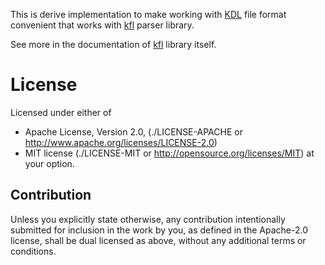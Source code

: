 This is derive implementation to make working with [KDL](https://kdl.dev) file format convenient that works with [kfl] parser library.

See more in the documentation of [kfl] library itself.

[kfl]: https://docs.rs/kfl


License
=======

Licensed under either of

* Apache License, Version 2.0,
  (./LICENSE-APACHE or <http://www.apache.org/licenses/LICENSE-2.0>)
* MIT license (./LICENSE-MIT or <http://opensource.org/licenses/MIT>)
  at your option.

Contribution
------------

Unless you explicitly state otherwise, any contribution intentionally
submitted for inclusion in the work by you, as defined in the Apache-2.0
license, shall be dual licensed as above, without any additional terms or
conditions.
